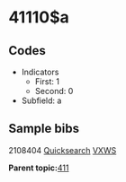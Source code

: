 # 41110$a

## Codes

-   Indicators
    -   First: 1
    -   Second: 0
-   Subfield: a

## Sample bibs

2108404 [Quicksearch](https://search.library.yale.edu/catalog/2108404) [VXWS](http://prodorbis.library.yale.edu:7014/vxws/GetHoldingsService?bibId=2108404)

**Parent topic:**[411](../../tags/411/411.md)

